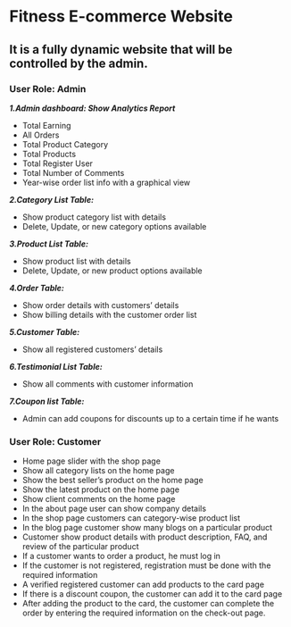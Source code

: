 # Fitness E-commerce Website
## It is a fully dynamic website that will be controlled by the admin.

### User Role: Admin
<!-- ## Features:  -->
***1.Admin dashboard: Show Analytics Report***
* Total Earning
* All Orders
* Total Product Category
* Total Products
* Total Register User
* Total Number of Comments
* Year-wise order list info with a graphical view

***2.Category List Table:***
* Show product category list with details     
* Delete, Update, or new category options available

***3.Product List Table:***
* Show product list with details     
* Delete, Update, or new product options available

***4.Order Table:***  
* Show order details with customers’ details
* Show billing details with the customer order list

***5.Customer Table:***                        
* Show all registered customers’ details

***6.Testimonial List Table:***             
* Show all comments with customer information

***7.Coupon list Table:***
* Admin can add coupons for discounts up to a certain time if he wants

### User Role: Customer 
<!-- Features: -->
* Home page slider with the shop page
* Show all category lists on the home page
* Show the best seller’s product on the home page
* Show the latest product on the home page
* Show client comments on the home page
* In the about page user can show company details
* In the shop page customers can category-wise product list
* In the blog page customer show many blogs on a particular product 
* Customer show product details with product description, FAQ, and review of the particular product
* If a customer wants to order a product, he must log in
* If the customer is not registered, registration must be done with the required information
* A verified registered customer can add products to the card page
* If there is a discount coupon, the customer can add it to the card page
* After adding the product to the card, the customer can complete the order by entering the required information on the check-out page.

